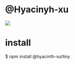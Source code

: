 # @Hyacinyh-xu

![](https://img.shields.io/badge/npm-1.0.0-green.svg)

# install

$ npm install @hyacinth-xu/tiny
